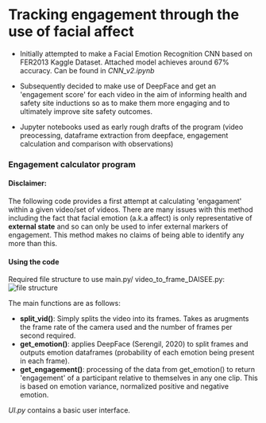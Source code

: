 # Tracking engagement through the use of facial affect #
- Initially attempted to make a Facial Emotion Recognition CNN based on FER2013 Kaggle Dataset. Attached model achieves around 67% accuracy. Can be found in *CNN_v2.ipynb*

- Subsequently decided to make use of DeepFace and get an 'engagement score' for each video in the aim of informing health and safety site inductions so as to make them more engaging and to ultimately improve site safety outcomes. 

- Jupyter notebooks used as early rough drafts of the program (video preocessing, dataframe extraction from deepface, engagement calculation and comparison with observations)

### Engagement calculator program ###
#### Disclaimer: ####
The following code provides a first attempt at calculating 'engagament' within a given video/set of videos. There are many issues with this method including the fact that facial emotion (a.k.a affect) is only representative of **external state** and so can only be used to infer external markers of engagement. This method makes no claims of being able to identify any more than this.

#### Using the code ####
Required file structure to use main.py/ video_to_frame_DAISEE.py: ![file structure](https://user-images.githubusercontent.com/66725307/127992724-2c24bc24-f5fe-4088-83a9-f7c3c4e583cc.jpeg)

The main functions are as follows:
- **split_vid()**: Simply splits the video into its frames. Takes as arugments the frame rate of the camera used and the number of frames per second required.
- **get_emotion()**: applies DeepFace (Serengil, 2020) to split frames and outputs emotion dataframes (probability of each emotion being present in each frame).
- **get_engagement()**: processing of the data from get_emotion() to return 'engagement' of a participant relative to themselves in any one clip. This is based on emotion variance, normalized positive and negative emotion.

*UI.py* contains a basic user interface.
